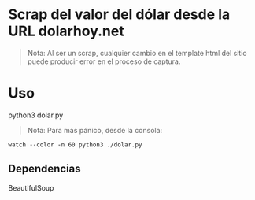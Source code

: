 # Scrap del valor del dólar desde la URL dolarhoy.net
> Nota: Al ser un scrap, cualquier cambio en el template html del sitio puede producir error en el proceso de captura.

# Uso
python3 dolar.py
> Nota: Para más pánico, desde la consola:

```
watch --color -n 60 python3 ./dolar.py
```

## Dependencias
BeautifulSoup
